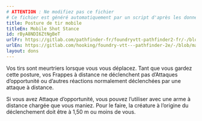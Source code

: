 ```yaml
---
# ATTENTION : Ne modifiez pas ce fichier
# Ce fichier est généré automatiquement par un script d'après les données du module Foundry VTT officiel et de sa traduction
title: Posture de tir mobile
titleEn: Mobile Shot Stance
id: rByA8NDI6ZtNgBeT
urlFr: https://gitlab.com/pathfinder-fr/foundryvtt-pathfinder2-fr/-/blob/master/data/feats/rByA8NDI6ZtNgBeT.htm
urlEn: https://gitlab.com/hooking/foundry-vtt---pathfinder-2e/-/blob/master/packs/data/feats.db/mobile-shot-stance.json
layout: dons
---
```

Vos tirs sont meurtriers lorsque vous vous déplacez. Tant que vous gardez cette posture, vos Frappes à distance ne déclenchent pas d’Attaques d’opportunité ou d’autres réactions normalement déclenchées par une attaque à distance.

Si vous avez Attaque d’opportunité, vous pouvez l’utiliser avec une arme à distance chargée que vous maniez. Pour le faire, la créature à l’origine du déclenchement doit être à 1,50 m ou moins de vous.
